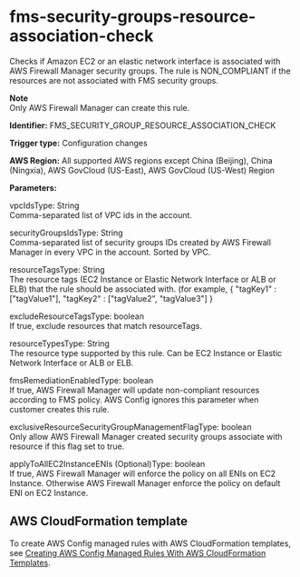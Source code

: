 # fms\-security\-groups\-resource\-association\-check<a name="fms-security-groups-resource-association-check"></a>

Checks if Amazon EC2 or an elastic network interface is associated with AWS Firewall Manager security groups\. The rule is NON\_COMPLIANT if the resources are not associated with FMS security groups\. 

**Note**  
Only AWS Firewall Manager can create this rule\.

**Identifier:** FMS\_SECURITY\_GROUP\_RESOURCE\_ASSOCIATION\_CHECK

**Trigger type:** Configuration changes

**AWS Region:** All supported AWS regions except China \(Beijing\), China \(Ningxia\), AWS GovCloud \(US\-East\), AWS GovCloud \(US\-West\) Region

**Parameters:**

vpcIdsType: String  
Comma\-separated list of VPC ids in the account\.

securityGroupsIdsType: String  
Comma\-separated list of security groups IDs created by AWS Firewall Manager in every VPC in the account\. Sorted by VPC\.

resourceTagsType: String  
The resource tags \(EC2 Instance or Elastic Network Interface or ALB or ELB\) that the rule should be associated with\. \(for example, \{ "tagKey1" : \["tagValue1"\], "tagKey2" : \["tagValue2", "tagValue3"\] \}

excludeResourceTagsType: boolean  
If true, exclude resources that match resourceTags\.

resourceTypesType: String  
The resource type supported by this rule\. Can be EC2 Instance or Elastic Network Interface or ALB or ELB\.

fmsRemediationEnabledType: boolean  
If true, AWS Firewall Manager will update non\-compliant resources according to FMS policy\. AWS Config ignores this parameter when customer creates this rule\.

exclusiveResourceSecurityGroupManagementFlagType: boolean  
Only allow AWS Firewall Manager created security groups associate with resource if this flag set to true\.

applyToAllEC2InstanceENIs \(Optional\)Type: boolean  
If true, AWS Firewall Manager will enforce the policy on all ENIs on EC2 Instance\. Otherwise AWS Firewall Manager enforce the policy on default ENI on EC2 Instance\.

## AWS CloudFormation template<a name="w26aac11c31c17b7d185c17"></a>

To create AWS Config managed rules with AWS CloudFormation templates, see [Creating AWS Config Managed Rules With AWS CloudFormation Templates](aws-config-managed-rules-cloudformation-templates.md)\.